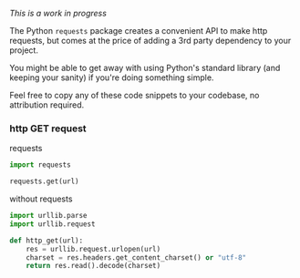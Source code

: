 *This is a work in progress*

The Python `requests` package creates a convenient API to make http requests, but comes at the price of adding a 3rd party dependency to your project.

You might be able to get away with using Python's standard library (and keeping your sanity) if you're doing something simple.

Feel free to copy any of these code snippets to your codebase, no attribution required.

### http GET request

requests

```python
import requests

requests.get(url)
```

without requests

```python
import urllib.parse
import urllib.request

def http_get(url):
    res = urllib.request.urlopen(url)
    charset = res.headers.get_content_charset() or "utf-8"
    return res.read().decode(charset)
```
